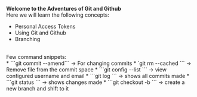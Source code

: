 **Welcome to the Adventures of Git and Github**
<br>
Here we will learn the following concepts: <br>
* Personal Access Tokens
* Using Git and Github
* Branching
<br>
Few command snippets:<br>
* ```git commit --amend``` -> For changing commits
* `git rm --cached <nameoffile>``` -> Remove file from the commit space
* ```git config --list ``` -> view configured username and email
* ```git log ``` -> shows all commits made
* ```git status ``` -> shows changes made
* ```git checkout -b <branchname> ``` -> create a new branch and shift to it